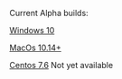 Current Alpha builds:

[Windows 10](https://clayman.app)

[MacOs 10.14+](https://clayman.app)

[Centos 7.6]() Not yet available
